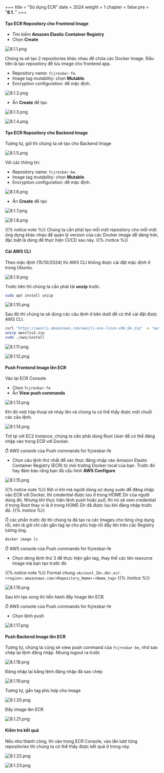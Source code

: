 +++
title = "Sử dụng ECR"
date = 2024
weight = 1
chapter = false
pre = "<b>8.1. </b>"
+++

#### Tạo ECR Repository cho Frontend Image

- Tìm kiếm **Amazon Elastic Container Registry**
- Chọn **Create**

![8.1.1.png](/images/8-push-image/8.1.1.png)

Chúng ta sẽ tạo 2 repositories khác nhau để chứa các Docker Image. Đầu tiên là tạo repository để lưu image cho frontend app.

- Repository name: `fcjresbar-fe`.
- Image tag mutability: chọn **Mutable**.
- Encryption configuration: để mặc định.

![8.1.2.png](/images/8-push-image/8.1.2.png)

- Ấn **Create** để tạo

![8.1.3.png](/images/8-push-image/8.1.3.png)

![8.1.4.png](/images/8-push-image/8.1.4.png)

#### Tạo ECR Repository cho Backend Image

Tương tự, giờ thì chúng ta sẽ tạo cho Backend Image

![8.1.5.png](/images/8-push-image/8.1.5.png)

Với các thông tin:

- Repository name: `fcjresbar-be`.
- Image tag mutability: chọn **Mutable**.
- Encryption configuration: để mặc định.

![8.1.6.png](/images/8-push-image/8.1.6.png)

- Ấn **Create** để tạo

![8.1.7.png](/images/8-push-image/8.1.7.png)

![8.1.8.png](/images/8-push-image/8.1.8.png)

{{% notice note %}}
Chúng ta cần phải tạo mỗi một repository cho mỗi một ứng dụng khác nhau để quản lý version của các Docker image dễ dàng hơn, đặc biệt là dùng để thực hiện CI/CD sau này.
{{% /notice %}}

#### Cài AWS CLI

Theo mặc định (15/10/2024) thì AWS CLI không được cài đặt mặc định ở trong Ubuntu.

![8.1.9.png](/images/8-push-image/8.1.9.png)

Trước tiên thì chúng ta cần phải tải **unzip** trước.

```bash
sudo apt install unzip
```

![8.1.10.png](/images/8-push-image/8.1.10.png)

Sau đó thì chúng ta sẽ dùng các câu lệnh ở bên dưới để có thể cài đặt được AWS CLI.

```bash
curl "https://awscli.amazonaws.com/awscli-exe-linux-x86_64.zip" -o "awscliv2.zip"
unzip awscliv2.zip
sudo ./aws/install
```

![8.1.11.png](/images/8-push-image/8.1.11.png)

![8.1.12.png](/images/8-push-image/8.1.12.png)

#### Push Frontend Image lên ECR

Vào lại ECR Console

- Chọn `fcjresbar-fe`
- Ấn **View push commands**

![8.1.13.png](/images/8-push-image/8.1.13.png)

Khi đó một hộp thoại sẽ nhảy lên và chúng ta có thể thấy được một chuỗi các câu lệnh.

![8.1.14.png](/images/8-push-image/8.1.14.png)

Trở lại với EC2 Instance, chúng ta cần phải dùng Root User để có thể đăng nhập vào trong ECR với Docker.

Ở AWS console của Push commands for fcjresbar-fe

- Chọn câu lệnh thứ nhất để xác thực đăng nhập vào Amazon Elastic Container Registry (ECR) từ môi trường Docker local của bạn. Trước đó hay đảm bảo rằng bạn đã cấu hình **AWS Configure**

![8.1.15.png](/images/8-push-image/8.1.15.png)

{{% notice note %}}
Bởi vì khi mà người dùng sử dụng sudo để đăng nhập vào ECR với Docker, thì credential được lưu ở trong HOME Dir của người dùng đó. Nhưng khi thực hiện lệnh push hoặc pull, thì nó sẽ xem credential ở trong Root thay vì là ở trong HOME Dir đã được lưu khi đăng nhập trước đó.
{{% /notice %}}

Ở các phần trước đó thì chúng ta đã tạo ra các Images cho từng ứng dụng rồi, nên là giờ chỉ cần gắn tag lại cho phù hợp rồi đẩy lên trên các Registry tương ứng.

```bash
docker image ls
```

Ở AWS console của Push commands for fcjresbar-fe

- Chọn dòng lệnh thứ 3 để thực hiện gắn tag, thay thế các tên resource image mà bạn tạo trước đó

{{% notice note %}}
Format chung `<Account_ID>.dkr.ecr.<region>.amazonaws.com/<Repository_Name>:<Name_tag>`
{{% /notice %}}

![8.1.16.png](/images/8-push-image/8.1.16.png)

Sau khi tạo xong thì tiến hành đẩy Image lên ECR

Ở AWS console của Push commands for fcjresbar-fe

- Chọn lệnh push

![8.1.17.png](/images/8-push-image/8.1.17.png)

#### Push Backend Image lên ECR

Tương tự, chúng ta cũng sẽ view push command của `fcjresbar-be`, nhớ sao chép lại lệnh đăng nhập. Nhưng logout ra trước

![8.1.18.png](/images/8-push-image/8.1.18.png)

Đăng nhập lại bằng lệnh đăng nhập đã sao chép

![8.1.19.png](/images/8-push-image/8.1.19.png)

Tương tự, gắn tag phù hợp cho image

![8.1.20.png](/images/8-push-image/8.1.20.png)

Đẩy image lên ECR

![8.1.21.png](/images/8-push-image/8.1.21.png)

#### Kiểm tra kết quả

Nếu như thành công, thì vào trong ECR Console, vào lần lượt từng repositories thì chúng ta có thể thấy được kết quả ở trong này.

![8.1.22.png](/images/8-push-image/8.1.22.png)

![8.1.23.png](/images/8-push-image/8.1.23.png)
